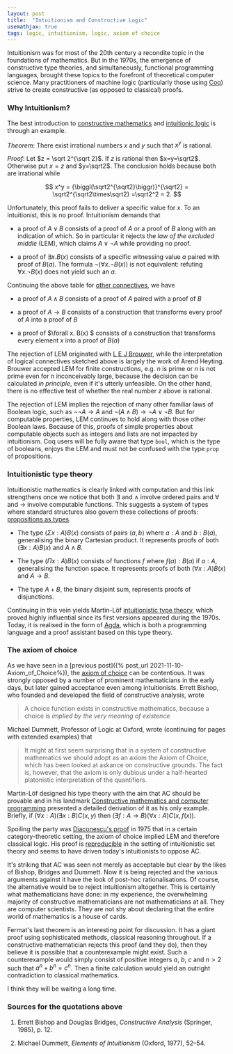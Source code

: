 ```yaml
---
layout: post
title:  "Intuitionism and Constructive Logic"
usemathjax: true 
tags: logic, intuitionism, logic, axiom of choice
---
```


Intuitionism was for most of the 20th century a recondite topic in the foundations of mathematics. But in the 1970s, the emergence of constructive type theories, and simultaneously, functional programming languages, brought these topics to the forefront of theoretical computer science. Many practitioners of machine logic (particularly those using [Coq](https://coq.inria.fr)) strive to create constructive (as opposed to classical) proofs.

### Why Intuitionism?

The best introduction to [constructive mathematics](https://plato.stanford.edu/entries/mathematics-constructive/)
 and [intuitionic logic](https://plato.stanford.edu/entries/logic-intuitionistic/) is through an example.

*Theorem*: There exist irrational numbers $x$ and $y$ such that $x^y$ is rational.

*Proof*: Let $z = \sqrt 2^{\sqrt 2}$. If $z$ is rational then $x=y=\sqrt2$. 
Otherwise put $x=z$ and $y=\sqrt2$. The conclusion holds because both are irrational while 

$$ x^y = {\biggl(\sqrt2^{\sqrt2}\biggr)}^{\sqrt2}
= \sqrt2^{\sqrt2\times\sqrt2} =\sqrt2^2 = 2. $$

Unfortunately, this proof fails to deliver a specific value for $x$. To an intuitionist, this is no proof. Intuitionism demands that

- a proof of $A\lor B$ consists of a proof of $A$ or a proof of $B$ along with an indication of which. So in particular it rejects the *law of the excluded middle* (LEM), which claims $A\lor \neg A$ while providing no proof.

- a proof of $\exists x. B(x)$ consists of a specific witnessing value $a$ paired with proof of $B(a)$. The formula $\neg (\forall x. \neg B(x))$ is not equivalent: refuting $\forall x. \neg B(x)$ does not yield such an $a$.

Continuing the above table for [other connectives](https://plato.stanford.edu/entries/intuitionistic-logic-development/), we have

- a proof of $A\land B$ consists of a proof of $A$ paired with a proof of $B$

- a proof of $A\to B$ consists of a construction that transforms every proof of $A$ into a proof of $B$

- a proof of $\forall x. B(x) $ consists of a construction that transforms every element $x$ into a proof of $B(a)$

The rejection of LEM originated with [L E J Brouwer](https://plato.stanford.edu/entries/brouwer/), while the interpretation of logical connectives sketched above is largely the work of Arend Heyting. Brouwer accepted LEM for finite constructions, e.g. $n$ is prime or $n$ is not prime even for $n$ inconceivably large, because the decision can be calculated *in principle*, even if it's utterly unfeasible. On the other hand, there is no effective test of whether the real number $z$ above is rational. 

The rejection of LEM implies the rejection of many other familiar laws of Boolean logic, such as $\neg \neg A \to A$ and $\neg(A\land B) \to \neg A \lor \neg B$.
But for computable properties, LEM continues to hold along with those other Boolean laws.
Because of this, proofs of simple properties about computable objects such as integers and lists are not impacted by intuitionism. Coq users will be fully aware that type `bool`, which is the type of booleans, enjoys the LEM and must not be confused with the type `prop` of propositions.

### Intuitionistic type theory

Intuitionistic mathematics is clearly linked with computation and this link strengthens once we notice that both $\exists$ and $\land$ involve ordered pairs and $\forall$ and $\to$ involve computable functions. This suggests a system of types where standard structures also govern these collections of proofs: [propositions as types](https://plato.stanford.edu/entries/type-theory-intuitionistic/#PropType).

- The type $(\Sigma x:A) B(x)$ consists of pairs $\langle a,b \rangle$ where $a:A$ and $b:B(a)$, generalising the binary Cartesian product. It represents proofs of both $(\exists x:A) B(x)$ and $A\land B$.
 
- The type $(\Pi x:A) B(x)$ consists of functions $f$ where $f(a):B(a)$ if $a:A$, generalising the function space. It represents proofs of both $(\forall x:A) B(x)$ and $A\to B$.

- The type $A+B$, the binary disjoint sum, represents proofs of disjunctions.

Continuing in this vein yields Martin-Löf [intuitionistic type theory](https://plato.stanford.edu/entries/type-theory-intuitionistic/), which proved highly influential since its first versions appeared during the 1970s. Today, it is realised in the form of [Agda](https://wiki.portal.chalmers.se/agda/pmwiki.php), which is both a programming language and a proof assistant based on this type theory.


### The axiom of choice

As we have seen in a [previous post]({% post_url 2021-11-10-Axiom_of_Choice%}), 
the [axiom of choice](https://plato.stanford.edu/entries/mathematics-constructive/#AxioChoi)
can be contentious.
It was strongly opposed by a number of prominent mathematicians in the early days, but later gained acceptance even among intuitionists. Errett Bishop, who founded and developed the field of constructive analysis, wrote

> A choice function exists in constructive mathematics, because a choice is *implied by the very meaning of existence*

Michael Dummett, Professor of Logic at Oxford, wrote (continuing for pages with extended examples) that

> It might at first seem surprising that in a system of constructive mathematics we should adopt as an axiom the Axiom of Choice, which has been looked at askance on constructive grounds. The fact is, however, that the axiom is only dubious under a half-hearted platonistic interpretation of the quantifiers.

Martin-Löf designed his type theory with the aim that AC should be provable and in his landmark [Constructive mathematics and computer programming](http://www.jstor.com/stable/37448) presented a detailed derivation of it as his only example. Briefly, if $(\forall x:A) (\exists x:B) C(x,y)$ then  $(\exists f:A\to B) (\forall x:A) C(x,f(x))$.

Spoiling the party was [Diaconescu's proof](https://doi.org/10.2307/2039868) in 1975 that in a certain category-theoretic setting, the axiom of choice implied LEM and therefore classical logic.
His proof is [reproducible](https://plato.stanford.edu/entries/axiom-choice/#AxiChoLog) in the setting of intuitionistic set theory and seems to have driven today's intuitionists to oppose AC.

It's striking that AC was seen not merely as acceptable but clear by the likes of Bishop, Bridges and Dummett. 
Now it is being rejected and the various arguments against it have the look of post-hoc rationalisations. Of course, the alternative would be to reject intuitionism altogether. This is certainly what mathematicians have done: in my experience, the overwhelming majority of constructive mathematicians are not mathematicians at all. They are computer scientists. They are not shy about declaring that the entire world of mathematics is a house of cards. 

Fermat's last theorem is an interesting point for discussion. It has a giant proof using sophisticated methods, classical reasoning throughout. If a constructive mathematician rejects this proof (and they do), then they believe it is possible that a counterexample might exist. Such a counterexample would simply consist of 
positive integers $a$, $b$, $c$ and $n>2$ such that $a^n+b^n = c^n$. Then a finite calculation would yield an outright contradiction to classical mathematics. 

I think they will be waiting a long time.

### Sources for the quotations above

1. Errett Bishop and Douglas Bridges, *Constructive Analysis* (Springer, 1985), p. 12. 

2. Michael Dummett, *Elements of Intuitionism* (Oxford, 1977), 52–54.










